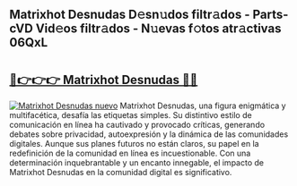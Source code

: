 ## Matrixhot Desnudas D𝚎sn𝚞dos filtr𝚊dos - Parts-cVD Vid𝚎os filtr𝚊dos - N𝚞evas f𝚘tos atr𝚊ctivas 06QxL

# <h2><a href="http://mb12xf3.tromn.icu/?c=Matrixhot+Desnudas">🔗👉👉👉 Matrixhot Desnudas 🔗🔗</a></h2>

[![Matrixhot Desnudas nuevo](https://i.imgur.com/pEAQMta.gif)](http://mb12xf3.tromn.icu/?c=Matrixhot+Desnudas)
Matrixhot Desnudas, una figura enigmática y multifacética, desafía las etiquetas simples. Su distintivo estilo de comunicación en línea ha cautivado y provocado críticas, generando debates sobre privacidad, autoexpresión y la dinámica de las comunidades digitales. Aunque sus planes futuros no están claros, su papel en la redefinición de la comunidad en línea es incuestionable. Con una determinación inquebrantable y un encanto innegable, el impacto de Matrixhot Desnudas en la comunidad digital es significativo.
